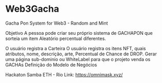# Web3Gacha
Gacha Pon System for Web3 - Random and  Mint

Objetivo
A pessoa pode criar seu próprio sistema de GACHAPON que sorteia um item Aleatório percentual diferentes. 

O usuário registra a Carteira
O usuário registra os itens NFT, quais atributos, nome, descrição, arte, Percentual de Chance de DROP. 
Gerar uma página sub-dominio ou WhiteLabel para que o projeto venda os GACHAs
Definição do Modelo de Negócios

Hackaton Samba ETH - Rio
Link:  https://omnimask.xyz/
